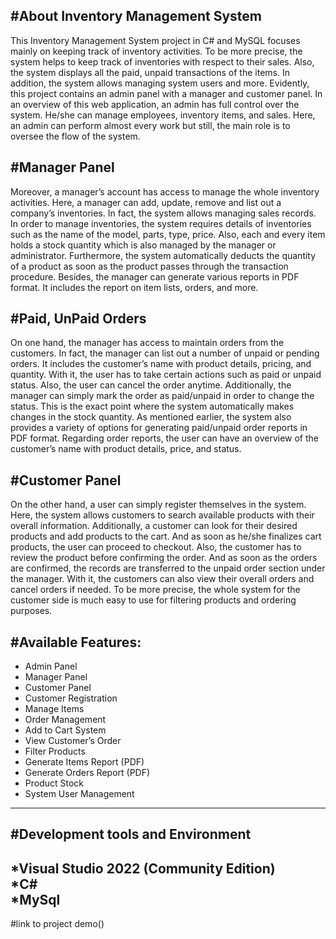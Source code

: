 #About Inventory Management System 
---
This Inventory Management System project in C# and MySQL focuses mainly on keeping track of inventory activities. To be more precise, the system helps to keep track of inventories with respect to their sales. Also, the system displays all the paid, unpaid transactions of the items. In addition, the system allows managing system users and more. Evidently, this project contains an admin panel with a manager and customer panel. In an overview of this web application, an admin has full control over the system. He/she can manage employees, inventory items, and sales. Here, an admin can perform almost every work but still, the main role is to oversee the flow of the system.

#Manager Panel
---
Moreover, a manager’s account has access to manage the whole inventory activities. Here, a manager can add, update, remove and list out a company’s inventories. In fact, the system allows managing sales records. In order to manage inventories, the system requires details of inventories such as the name of the model, parts, type, price. Also, each and every item holds a stock quantity which is also managed by the manager or administrator. Furthermore, the system automatically deducts the quantity of a product as soon as the product passes through the transaction procedure. Besides, the manager can generate various reports in PDF format. It includes the report on item lists, orders, and more.

#Paid, UnPaid Orders
---
On one hand, the manager has access to maintain orders from the customers. In fact, the manager can list out a number of unpaid or pending orders. It includes the customer’s name with product details, pricing, and quantity. With it, the user has to take certain actions such as paid or unpaid status. Also, the user can cancel the order anytime. Additionally, the manager can simply mark the order as paid/unpaid in order to change the status. This is the exact point where the system automatically makes changes in the stock quantity. As mentioned earlier, the system also provides a variety of options for generating paid/unpaid order reports in PDF format. Regarding order reports, the user can have an overview of the customer’s name with product details, price, and status.

#Customer Panel
---
On the other hand, a user can simply register themselves in the system. Here, the system allows customers to search available products with their overall information. Additionally, a customer can look for their desired products and add products to the cart. And as soon as he/she finalizes cart products, the user can proceed to checkout. Also, the customer has to review the product before confirming the order. And as soon as the orders are confirmed, the records are transferred to the unpaid order section under the manager. With it, the customers can also view their overall orders and cancel orders if needed. To be more precise, the whole system for the customer side is much easy to use for filtering products and ordering purposes.

#Available Features:
---
* Admin Panel
* Manager Panel
* Customer Panel
* Customer Registration
* Manage Items
* Order Management
* Add to Cart System
* View Customer’s Order
* Filter Products
* Generate Items Report (PDF)
* Generate Orders Report (PDF)
* Product Stock
* System User Management
---

#Development tools and Environment
---
*Visual Studio 2022 (Community Edition)<br/>
*C# <br/>
*MySql
---
#link to project demo()


